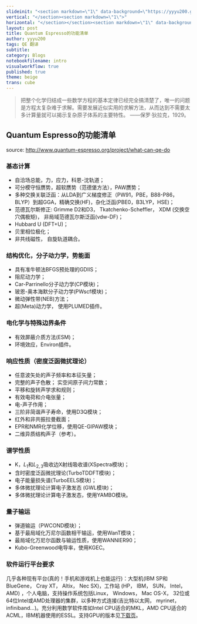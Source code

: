 ```yaml
---
slideinit: "<section markdown=\"1\" data-background=\"https://yyyu200.github.io/DFTbook/img/slidebackground.png\"><section markdown=\"1\">"
vertical: "</section><section markdown=\"1\">"
horizontal: "</section></section><section markdown=\"1\" data-background=\"https://yyyu200.github.io/DFTbook/img/slidebackground.png\"><section markdown=\"1\">"
layout: post
title: Quantum Espresso的功能清单
author: yyyu200
tags: QE 翻译
subtitle: 
category: Blogs
notebookfilename: intro
visualworkflow: true
published: true
theme: beige
trans: cube
---
```


>把整个化学归结成一些数学方程的基本定律已经完全搞清楚了，唯一的问题是方程太复杂难于求解。需要发展近似实用的求解方法，从而达到不需要太多计算量就可以揭示复杂原子体系的主要特性。 ——保罗·狄拉克，1929。

## Quantum Espresso的功能清单

source: http://www.quantum-espresso.org/project/what-can-qe-do

### 基态计算
+ 自洽场总能，力，应力，科恩-沈轨道；
+ 可分模守恒赝势，超软赝势（范德堡方法），PAW赝势；
+ 多种交换关联泛函：从LDA到广义梯度修正（PW91，PBE，B88-P86，BLYP）到超GGA，精确交换(HF)，杂化泛函(PBE0，B3LYP，HSE)；
+ 范德瓦尔斯修正: Grimme D2和D3， Tkatchenko-Scheffler， XDM (交换空穴偶极矩)， 非局域范德瓦尔斯泛函(vdw-DF)；
+ Hubbard U (DFT+U)；
+ 贝里相位极化；
+ 非共线磁性， 自旋轨道耦合。

### 结构优化，分子动力学，势能面
+ 具有准牛顿法BFGS预处理的GDIIS；
+ 阻尼动力学；
+ Car-Parrinello分子动力学(CP模块)；
+ 玻恩-奥本海默分子动力学(PWscf模块)；
+ 微动弹性带(NEB)方法；
+ 超(Meta)动力学， 使用PLUMED插件。

### 电化学与特殊边界条件
+ 有效屏蔽介质方法(ESM)；
+ 环境效应，Environ插件。

### 响应性质（密度泛函微扰理论）
+ 任意波矢处的声子频率和本征矢量；
+ 完整的声子色散； 实空间原子间力常数；
+ 平移和旋转声学求和规则；
+ 有效电荷和介电张量；
+ 电-声子作用；
+ 三阶非简谐声子寿命，使用D3Q模块；
+ 红外和非共振拉曼截面；
+ EPR和NMR化学位移，使用QE-GIPAW模块；
+ 二维异质结构声子（参考）。

### 谱学性质
+ K，$L_{1}$和$L_{2,3}$吸收边X射线吸收谱(XSpectra模块)；
+ 含时密度泛函微扰理论(TurboTDDFT模块)；
+ 电子能量损失谱(TurboEELS模块)；
+ 多体微扰理论计算电子激发态 (GWL模块)；
+ 多体微扰理论计算电子激发态，使用YAMBO模块。

### 量子输运
+ 弹道输运（PWCOND模块）；
+ 基于最局域化万尼尔函数相干输运，使用WanT模块；
+ 最局域化万尼尔函数与输运性质，使用WANNIER90；
+ Kubo-Greenwood电导率，使用KGEC。

### 软件运行平台要求
几乎各种现有平台(真的！手机和游戏机上也能运行)：大型机(IBM SP和BlueGene， Cray XT， Altix， Nec SX)，工作站 (HP， IBM， SUN， Intel， AMD) ，个人电脑，支持操作系统包括Linux， Windows， Mac OS-X， 32位或64位Intel或AMD处理器的集群，以多种方式连接(吉比特以太网， myrinet， infiniband…)。充分利用数学软件库如Intel CPU适合的MKL，AMD CPU适合的ACML，IBM机器使用的ESSL。支持GPU的版本见[下载页](http://www.quantum-espresso.org/download)。



